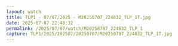 ```yaml
---
layout: watch
title: TLP1 - 07/07/2025 - M20250707_224832_TLP_1T.jpg
date: 2025-07-07 22:48:32
permalink: /2025/07/07/watch/M20250707_224832_TLP_1
capture: TLP1/2025/202507/20250707/M20250707_224832_TLP_1T.jpg
---
```

